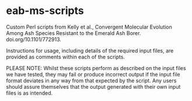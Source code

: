 # eab-ms-scripts
Custom Perl scripts from Kelly et al., Convergent Molecular Evolution Among Ash Species Resistant to the Emerald Ash Borer. doi.org/10.1101/772913.

Instructions for usage, including details of the required input files, are provided as comments within each of the scripts.

PLEASE NOTE: Whilst these scripts perform as described on the input files we have tested, they may fail or produce incorrect output if the input file format deviates in any way from that expected by the script. Any users should assure themselves that the output generated with their own input files is as intended. 
